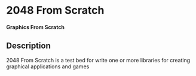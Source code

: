 # 2048 From Scratch

#### Graphics From Scratch


## Description

2048 From Scratch is a test bed for write one or more libraries for creating graphical applications and games
